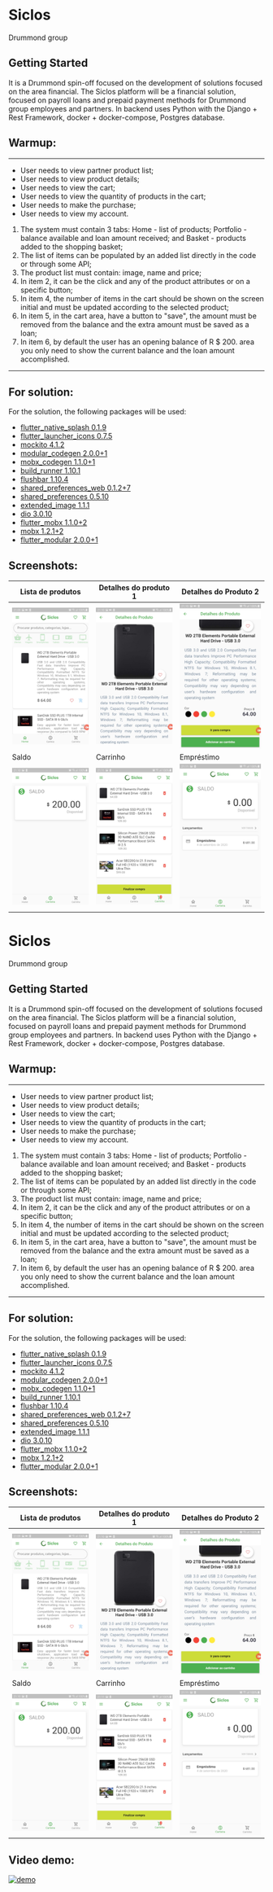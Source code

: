 # Siclos

Drummond group

## Getting Started

It is a Drummond spin-off focused on the development of solutions focused on the area financial. The Siclos platform will be a financial solution, focused on payroll loans and prepaid payment methods for Drummond group employees and partners. In backend uses Python with the Django + Rest Framework, docker + docker-compose, Postgres database.

## Warmup:
---
- User needs to view partner product list;
- User needs to view product details;
- User needs to view the cart;
- User needs to view the quantity of products in the cart;
- User needs to make the purchase;
- User needs to view my account.

1. The system must contain 3 tabs: Home - list of products; Portfolio - balance available and loan amount received; and Basket - products added to the shopping basket;
2. The list of items can be populated by an added list directly in the code or through some API;
3. The product list must contain: image, name and price;
4. In item 2, it can be the click and any of the product attributes or on a specific button;
5. In item 4, the number of items in the cart should be shown on the screen initial and must be updated according to the selected product;
6. In item 5, in the cart area, have a button to "save", the amount must be removed from the balance and the extra amount must be saved as a loan;
7. In item 6, by default the user has an opening balance of R $ 200. area you only need to show the current balance and the loan amount accomplished.
---
## For solution:

For the solution, the following packages will be used:

- [flutter_native_splash 0.1.9](https://pub.dev/packages/flutter_native_splash)
- [flutter_launcher_icons 0.7.5](https://pub.dev/packages/flutter_launcher_icons)
- [mockito 4.1.2](https://pub.dev/packages/mockito)
- [modular_codegen 2.0.0+1](https://pub.dev/packages/modular_codegen)
- [mobx_codegen 1.1.0+1](https://pub.dev/packages/mobx_codegen)
- [build_runner 1.10.1](https://pub.dev/packages/build_runner)
- [flushbar 1.10.4](https://pub.dev/packages/flushbar)
- [shared_preferences_web 0.1.2+7](https://pub.dev/packages/shared_preferences_web)
- [shared_preferences 0.5.10](https://pub.dev/packages/shared_preferences)
- [extended_image 1.1.1](https://pub.dev/packages?q=extended_image)
- [dio 3.0.10](https://pub.dev/packages/dio)
- [flutter_mobx 1.1.0+2](https://pub.dev/packages/flutter_mobx)
- [mobx 1.2.1+2](https://pub.dev/packages/mobx)
- [flutter_modular 2.0.0+1](https://pub.dev/packages/flutter_modular)

## Screenshots:

|Lista de produtos|Detalhes do produto 1|Detalhes do Produto 2|
|-|-|-|
|<img src="screens/1.jpg" width="250"> |<img src="screens/2.jpg" width="250"> |<img src="screens/3.jpg" width="250"> |
| Saldo| Carrinho | Empréstimo |
|<img src="screens/4.jpg" width="250"> |<img src="screens/5.jpg" width="250"> |<img src="screens/6.jpg" width="250">|

# Siclos

Drummond group

## Getting Started

It is a Drummond spin-off focused on the development of solutions focused on the area financial. The Siclos platform will be a financial solution, focused on payroll loans and prepaid payment methods for Drummond group employees and partners. In backend uses Python with the Django + Rest Framework, docker + docker-compose, Postgres database.

## Warmup:
---
- User needs to view partner product list;
- User needs to view product details;
- User needs to view the cart;
- User needs to view the quantity of products in the cart;
- User needs to make the purchase;
- User needs to view my account.

1. The system must contain 3 tabs: Home - list of products; Portfolio - balance available and loan amount received; and Basket - products added to the shopping basket;
2. The list of items can be populated by an added list directly in the code or through some API;
3. The product list must contain: image, name and price;
4. In item 2, it can be the click and any of the product attributes or on a specific button;
5. In item 4, the number of items in the cart should be shown on the screen initial and must be updated according to the selected product;
6. In item 5, in the cart area, have a button to "save", the amount must be removed from the balance and the extra amount must be saved as a loan;
7. In item 6, by default the user has an opening balance of R $ 200. area you only need to show the current balance and the loan amount accomplished.
---
## For solution:

For the solution, the following packages will be used:

- [flutter_native_splash 0.1.9](https://pub.dev/packages/flutter_native_splash)
- [flutter_launcher_icons 0.7.5](https://pub.dev/packages/flutter_launcher_icons)
- [mockito 4.1.2](https://pub.dev/packages/mockito)
- [modular_codegen 2.0.0+1](https://pub.dev/packages/modular_codegen)
- [mobx_codegen 1.1.0+1](https://pub.dev/packages/mobx_codegen)
- [build_runner 1.10.1](https://pub.dev/packages/build_runner)
- [flushbar 1.10.4](https://pub.dev/packages/flushbar)
- [shared_preferences_web 0.1.2+7](https://pub.dev/packages/shared_preferences_web)
- [shared_preferences 0.5.10](https://pub.dev/packages/shared_preferences)
- [extended_image 1.1.1](https://pub.dev/packages?q=extended_image)
- [dio 3.0.10](https://pub.dev/packages/dio)
- [flutter_mobx 1.1.0+2](https://pub.dev/packages/flutter_mobx)
- [mobx 1.2.1+2](https://pub.dev/packages/mobx)
- [flutter_modular 2.0.0+1](https://pub.dev/packages/flutter_modular)

## Screenshots:

|Lista de produtos|Detalhes do produto 1|Detalhes do Produto 2|
|-|-|-|
|<img src="screens/1.jpg" width="250"> |<img src="screens/2.jpg" width="250"> |<img src="screens/3.jpg" width="250"> |
| Saldo| Carrinho | Empréstimo |
|<img src="screens/4.jpg" width="250"> |<img src="screens/5.jpg" width="250"> |<img src="screens/6.jpg" width="250">|

## Video demo:

[![demo](https://img.youtube.com/vi/7WWIECdY7d8/0.jpg)](https://www.youtube.com/watch?v=7WWIECdY7d8)
